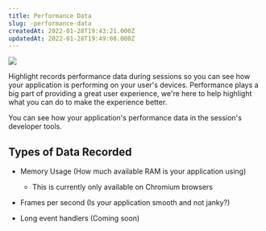 ```yaml
---
title: Performance Data
slug: -performance-data
createdAt: 2022-01-28T19:43:21.000Z
updatedAt: 2022-01-28T19:49:08.000Z
---
```


![](https://archbee-image-uploads.s3.amazonaws.com/XPwQFz8tul7ogqGkmtA0y/12zR81xHlGMVyrZkxAT9B_2022-01-2811-461.png)

Highlight records performance data during sessions so you can see how your application is performing on your user's devices. Performance plays a big part of providing a great user experience, we're here to help highlight what you can do to make the experience better.

You can see how your application's performance data in the session's developer tools.

## Types of Data Recorded

-   Memory Usage (How much available RAM is your application using)

    -   This is currently only available on Chromium browsers

-   Frames per second (Is your application smooth and not janky?)

-   Long event handlers (Coming soon)
